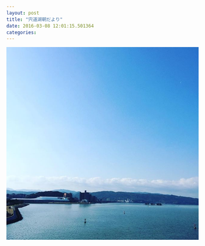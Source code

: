 ```yaml
---
layout: post
title: "宍道湖朝だより"
date: 2016-03-08 12:01:15.501364
categories: 
---
```


![](/assets/images/201603/12677492_177575845955923_43614911_n.jpg)


